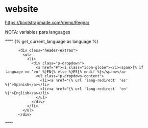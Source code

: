 # website
https://bootstrapmade.com/demo/Regna/   

NOTA: variables para languages

""""
{% get_current_language as language %}

          <div class="header-extras">
            <ul>
              <li>
                <div class="p-dropdown">
                  <a href="#"><i class="icon-globe"></i><span>{% if language == 'en' %}EN{% else %}ES{% endif %}</span></a>
                  <ul class="p-dropdown-content">
                    <li><a href="{% url 'lang-redirect' 'es' %}">Spanish</a></li>
                    <li><a href="{% url 'lang-redirect' 'en' %}">English</a></li>
                  </ul>
                </div>
              </li>
            </ul>
          </div>
""""
